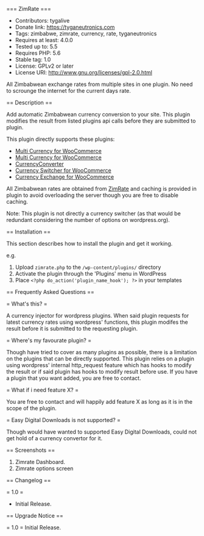 === ZimRate ===

- Contributors: tygalive
- Donate link: https://tyganeutronics.com
- Tags: zimbabwe, zimrate, currency, rate, tyganeutronics
- Requires at least: 4.0.0
- Tested up to: 5.5
- Requires PHP: 5.6
- Stable tag: 1.0
- License: GPLv2 or later
- License URI: http://www.gnu.org/licenses/gpl-2.0.html

All Zimbabwean exchange rates from multiple sites in one plugin. No need to scrounge the internet for the current days rate.

== Description ==

Add automatic Zimbabwean currency conversion to your site.
This plugin modifies the result from listed plugins api calls before they are submitted to plugin.

This plugin directly supports these plugins:

- [Multi Currency for WooCommerce](https://wordpress.org/plugins/woo-multi-currency 'Multi Currency for WooCommerce')
- [Multi Currency for WooCommerce](https://wordpress.org/plugins/wc-multi-currency 'Multi Currency for WooCommerce')
- [CurrencyConverter](https://wordpress.org/plugins/currencyconverter 'CurrencyConverter')
- [Currency Switcher for WooCommerce](https://wordpress.org/plugins/currency-switcher-woocommerce 'Currency Switcher for WooCommerce')
- [Currency Exchange for WooCommerce](https://wordpress.org/plugins/currency-exchange-for-woocommerce 'Currency Exchange for WooCommerce')

All Zimbabwean rates are obtained from [ZimRate](http://zimrate.tyganeutronics.com 'Zimrate') and caching is provided in plugin to avoid overloading the server though you are free to disable caching.

Note: This plugin is not directly a currency switcher (as that would be redundant considering the number of options on wordpress.org).

== Installation ==

This section describes how to install the plugin and get it working.

e.g.

1. Upload `zimrate.php` to the `/wp-content/plugins/` directory
1. Activate the plugin through the 'Plugins' menu in WordPress
1. Place `<?php do_action('plugin_name_hook'); ?>` in your templates

== Frequently Asked Questions ==

= What's this? =

A currency injector for wordpress plugins. When said plugin requests for latest currency rates using wordpress' functions, this plugin modifes the result before it is submitted to the requesting plugin.

= Where's my favourate plugin? =

Though have tried to cover as many plugins as possible, there is a limitation on the plugins that can be directly supported.
This plugin relies on a plugin using wordpress' internal http_request feature which has hooks to modify the result or if said plugin has hooks to modify result before use.
If you have a plugin that you want added, you are free to contact.

= What if i need feature X? =

You are free to contact and will happily add feature X as long as it is in the scope of the plugin.

= Easy Digital Downloads is not supported? =

Though would have wanted to supported Easy Digital Downloads, could not get hold of a currency convertor for it.

== Screenshots ==

1. Zimrate Dashboard.
2. Zimrate options screen

== Changelog ==

= 1.0 =

- Initial Release.

== Upgrade Notice ==

= 1.0 =
Initial Release.
